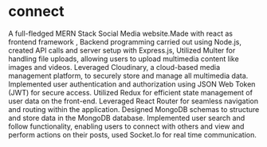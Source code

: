 # connect
A full-fledged MERN Stack Social Media website.Made with react as frontend framework , Backend programming carried out using Node.js, created API calls and server setup with Express.js, Utilized Multer for handling file uploads, allowing users to upload multimedia content like images and videos. Leveraged Cloudinary, a cloud-based media management platform, to securely store and manage all multimedia data. Implemented user authentication and authorization using JSON Web Token (JWT) for secure access. Utilized Redux for efficient state management of user data on the front-end. Leveraged React Router for seamless navigation and routing within the application. Designed MongoDB schemas to structure and store data in the MongoDB database. Implemented user search and follow functionality, enabling users to connect with others and view and perform actions on their posts, used Socket.Io for real time communication.
